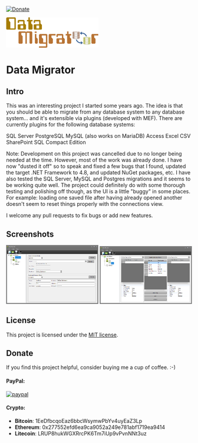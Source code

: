 [![Donate](https://img.shields.io/badge/Donate-PayPal-green.svg)](https://www.paypal.com/cgi-bin/webscr?cmd=_donations&business=gordon_matt%40live%2ecom&lc=AU&currency_code=AUD&bn=PP%2dDonationsBF%3abtn_donateCC_LG%2egif%3aNonHosted)

<img src="https://github.com/gordon-matt/DataMigrator/blob/master/_Misc/Logo.png" alt="Logo" width="250" />

# Data Migrator

## Intro

This was an interesting project I started some years ago. The idea is that you should be able to migrate from any database system to any database system... and it's extensible via plugins (developed with MEF). There are currently plugins for the following database systems:

SQL Server
PostgreSQL
MySQL (also works on MariaDB)
Access
Excel
CSV
SharePoint
SQL Compact Edition

Note: Development on this project was cancelled due to no longer being needed at the time. However, most of the work was already done. I have now "dusted it off" so to speak and fixed a few bugs that I found, updated the target .NET Framework to 4.8, and updated NuGet packages, etc. I have also tested the SQL Server, MySQL and Postgres migrations and it seems to be working quite well. The project could definitely do with some thorough testing and polishing off though, as the UI is a little "buggy" in some places. For example: loading one saved file after having already opened another doesn't seem to reset things properly with the connections view.

I welcome any pull requests to fix bugs or add new features.

## Screenshots

<img src="https://github.com/gordon-matt/DataMigrator/blob/master/_Misc/Screenshot_01_Connections.PNG" alt="Connections" width="250" />

<img src="https://github.com/gordon-matt/DataMigrator/blob/master/_Misc/Screenshot_02_Job.PNG" alt="Job" width="250" />

## License

This project is licensed under the [MIT license](LICENSE.txt).

## Donate
If you find this project helpful, consider buying me a cup of coffee.  :-)

#### PayPal:

[![paypal](https://www.paypalobjects.com/en_US/i/btn/btn_donateCC_LG.gif)](https://www.paypal.com/cgi-bin/webscr?cmd=_donations&business=gordon_matt%40live%2ecom&lc=AU&currency_code=AUD&bn=PP%2dDonationsBF%3abtn_donateCC_LG%2egif%3aNonHosted)

#### Crypto:
- **Bitcoin**: 1EeDfbcqoEaz6bbcWsymwPbYv4uyEaZ3Lp
- **Ethereum**: 0x277552efd6ea9ca9052a249e781abf1719ea9414
- **Litecoin**: LRUP8hukWGXRrcPK6Tm7iUp9vPvnNNt3uz

